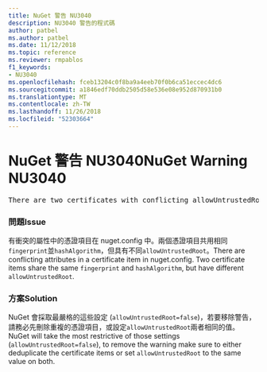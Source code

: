 ```yaml
---
title: NuGet 警告 NU3040
description: NU3040 警告的程式碼
author: patbel
ms.author: patbel
ms.date: 11/12/2018
ms.topic: reference
ms.reviewer: rmpablos
f1_keywords:
- NU3040
ms.openlocfilehash: fceb13204c0f8ba9a4eeb70f0b6ca51eccec4dc6
ms.sourcegitcommit: a1846edf70ddb2505d58e536e08e952d870931b0
ms.translationtype: MT
ms.contentlocale: zh-TW
ms.lasthandoff: 11/26/2018
ms.locfileid: "52303664"
---
```

# <a name="nuget-warning-nu3040"></a><span data-ttu-id="eee87-103">NuGet 警告 NU3040</span><span class="sxs-lookup"><span data-stu-id="eee87-103">NuGet Warning NU3040</span></span>

<pre>There are two certificates with conflicting allowUntrustedRoot attributes in the computed settings. The allowUntrustedRoot attribute is going to be set to false. Certificate: SHA256-3F9001EA83C560D712C24CF213C3D312CB3BFF51EE89435D3430BD06B5D0EECE</pre>

### <a name="issue"></a><span data-ttu-id="eee87-104">問題</span><span class="sxs-lookup"><span data-stu-id="eee87-104">Issue</span></span>

<span data-ttu-id="eee87-105">有衝突的屬性中的憑證項目在 nuget.config 中。兩個憑證項目共用相同`fingerprint`並`hashAlgorithm`，但具有不同`allowUntrustedRoot`。</span><span class="sxs-lookup"><span data-stu-id="eee87-105">There are conflicting attributes in a certificate item in nuget.config. Two certificate items share the same `fingerprint` and `hashAlgorithm`, but have different `allowUntrustedRoot`.</span></span>

### <a name="solution"></a><span data-ttu-id="eee87-106">方案</span><span class="sxs-lookup"><span data-stu-id="eee87-106">Solution</span></span>

<span data-ttu-id="eee87-107">NuGet 會採取最嚴格的這些設定 (`allowUntrustedRoot=false`)，若要移除警告，請務必先刪除重複的憑證項目，或設定`allowUntrustedRoot`兩者相同的值。</span><span class="sxs-lookup"><span data-stu-id="eee87-107">NuGet will take the most restrictive of those settings (`allowUntrustedRoot=false`), to remove the warning make sure to either deduplicate the certificate items or set `allowUntrustedRoot` to the same value on both.</span></span>